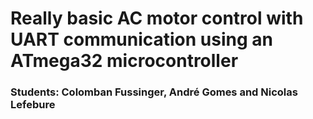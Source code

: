 # Really basic AC motor control with UART communication using an ATmega32 microcontroller

### Students: Colomban Fussinger, André Gomes and Nicolas Lefebure
